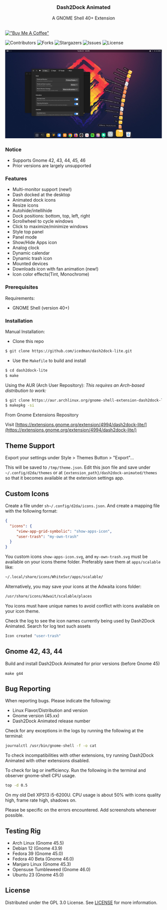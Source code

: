 <br/>
<p align="center">
  <h3 align="center">Dash2Dock Animated</h3>

  <p align="center">
    A GNOME Shell 40+ Extension
    <br/>
    <br/>
  </p>
</p>

[!["Buy Me A Coffee"](https://www.buymeacoffee.com/assets/img/custom_images/orange_img.png)](https://www.buymeacoffee.com/icedman)

![Contributors](https://img.shields.io/github/contributors/icedman/dash2dock-lite?color=dark-green) ![Forks](https://img.shields.io/github/forks/icedman/dash2dock-lite?style=social) ![Stargazers](https://img.shields.io/github/stars/icedman/dash2dock-lite?style=social) ![Issues](https://img.shields.io/github/issues/icedman/dash2dock-lite) ![License](https://img.shields.io/github/license/icedman/dash2dock-lite) 

![Screen Shot](https://raw.githubusercontent.com/icedman/dash2dock-lite/main/screenshots/Screenshot%20from%202024-03-19%2015-31-27.png)

### Notice

* Supports Gnome 42, 43, 44, 45, 46
* Prior versions are largely unsupported

### Features

* Multi-monitor support (new!)
* Dash docked at the desktop
* Animated dock icons
* Resize icons
* Autohide/intellihide
* Dock positions: bottom, top, left, right
* Scrollwheel to cycle windows
* Click to maximize/minimize windows
* Style top panel
* Panel mode
* Show/Hide Apps icon
* Analog clock
* Dynamic calendar
* Dynamic trash icon
* Mounted devices
* Downloads icon with fan animation (new!)
* Icon color effects(Tint, Monochrome)

### Prerequisites

Requirements:

* GNOME Shell (version 40+)

### Installation

Manual Installation: 
- Clone this repo
```bash
$ git clone https://github.com/icedman/dash2dock-lite.git
```
- Use the `Makefile` to build and install
```bash 
$ cd dash2dock-lite
$ make
```

Using the AUR (Arch User Repository):
*This requires an Arch-based distribution to work:*
```bash
$ git clone https://aur.archlinux.org/gnome-shell-extension-dash2dock-lite.git
$ makepkg -si
```

From Gnome Extensions Repository

Visit [https://extensions.gnome.org/extension/4994/dash2dock-lite/](https://extensions.gnome.org/extension/4994/dash2dock-lite/)

## Theme Support

Export your settings under Style > Themes Button > "Export"...

This will be saved to ```/tmp/theme.json```. Edit this json file and save under ```~/.config/d2da/themes``` or at ```{extension_path}/dash2dock-animated/themes``` so that it becomes available at the extension settings app.

## Custom Icons

Create a file under ```sh~/.config/d2da/icons.json```. And create a mapping file with the following format:

```json
{
  "icons": {
     "view-app-grid-symbolic": "show-apps-icon",
     "user-trash": "my-own-trash"
  }
}

```

You custom icons ```show-apps-icon.svg```, and ```my-own-trash.svg``` must be available on your icons theme folder. Preferably save them at ```apps/scalable``` like:

```sh
~/.local/share/icons/WhiteSur/apps/scalable/
```

Alternatively, you may save your icons at the Adwaita icons folder:

```sh
/usr/share/icons/Adwait/scalable/places
```

You icons must have unique names to avoid conflict with icons available on your icon theme.

Check the log to see the icon names currently being used by Dash2Dock Animated. Search for log text such assets

```sh
Icon created "user-trash"
```

## Gnome 42, 43, 44

Build and install Dash2Dock Animated for prior versions (before Gnome 45)

```make g44```

## Bug Reporting

When reporting bugs. Please indicate the following:

* Linux Flavor/Distribution and version
* Gnome version (45.xx)
* Dash2Dock Animated release number

Check for any exceptions in the logs by running the following at the terminal:

```sh
journalctl /usr/bin/gnome-shell -f -o cat
```

To check incompatibilities with other extensions, try running Dash2Dock Animated with other extensions disabled.

To check for lag or inefficiency. Run the following in the terminal and observer gnome-shell CPU usage.

```sh
top -d 0.5
```

On my old Dell XPS13 i5-6200U. CPU usage is about 50% with icons quality high, frame rate high, shadows on.

Please be specific on the errors encountered. Add screenshots whenever possible.

## Testing Rig

* Arch Linux (Gnome 45.5)
* Debian 12 (Gnome 43.9)
* Fedora 39 (Gnome 45.0)
* Fedora 40 Beta (Gnome 46.0)
* Manjaro Linux (Gnome 45.3)
* Opensuse Tumbleweed (Gnome 46.0)
* Ubuntu 23 (Gnome 45.0)

## License

Distributed under the GPL 3.0 License. See [LICENSE](https://github.com/icedman/dash2dock-lite/blob/main/LICENSE.md) for more information.
